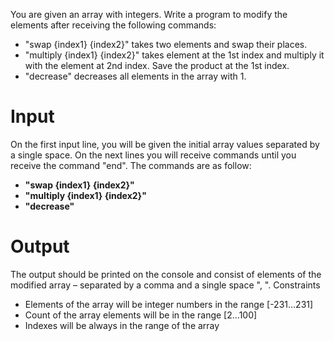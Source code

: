 You are given an array with integers. Write a program to modify the elements after receiving the following commands:  

-	"swap {index1} {index2}" takes two elements and swap their places.
-	"multiply {index1} {index2}" takes element at the 1st index and multiply it with the element at 2nd index. Save the product at the 1st index.
-	"decrease" decreases all elements in the array with 1.

# Input
On the first input line, you will be given the initial array values separated by a single space.
On the next lines you will receive commands until you receive the command "end". The commands are as follow:  

-	**"swap {index1} {index2}"**
-	**"multiply {index1} {index2}"**
-	**"decrease"**  

# Output
The output should be printed on the console and consist of elements of the modified array – separated by a comma and a single space ", ".
Constraints  

-	Elements of the array will be integer numbers in the range [-231...231]
-	Count of the array elements will be in the range [2...100]
-	Indexes will be always in the range of the array
